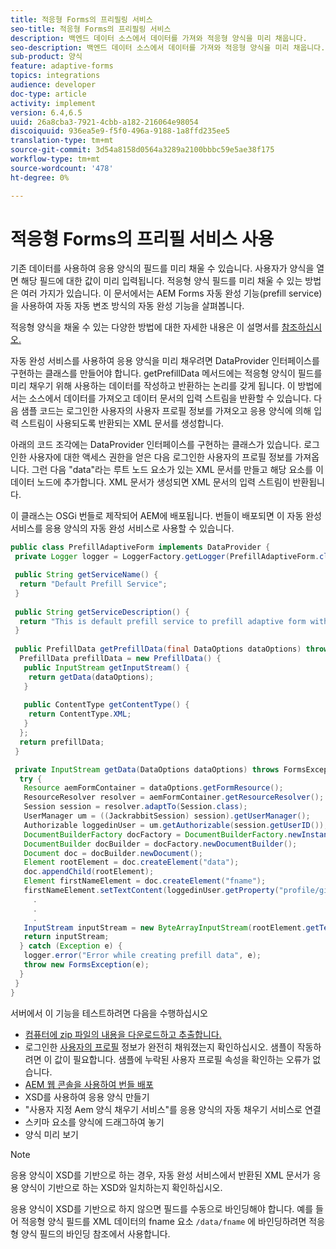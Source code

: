 ```yaml
---
title: 적응형 Forms의 프리필링 서비스
seo-title: 적응형 Forms의 프리필링 서비스
description: 백엔드 데이터 소스에서 데이터를 가져와 적응형 양식을 미리 채웁니다.
seo-description: 백엔드 데이터 소스에서 데이터를 가져와 적응형 양식을 미리 채웁니다.
sub-product: 양식
feature: adaptive-forms
topics: integrations
audience: developer
doc-type: article
activity: implement
version: 6.4,6.5
uuid: 26a8cba3-7921-4cbb-a182-216064e98054
discoiquuid: 936ea5e9-f5f0-496a-9188-1a8ffd235ee5
translation-type: tm+mt
source-git-commit: 3d54a8158d0564a3289a2100bbbc59e5ae38f175
workflow-type: tm+mt
source-wordcount: '478'
ht-degree: 0%

---
```



# 적응형 Forms의 프리필 서비스 사용

기존 데이터를 사용하여 응용 양식의 필드를 미리 채울 수 있습니다. 사용자가 양식을 열면 해당 필드에 대한 값이 미리 입력됩니다. 적응형 양식 필드를 미리 채울 수 있는 방법은 여러 가지가 있습니다. 이 문서에서는 AEM Forms 자동 완성 기능(prefill service)을 사용하여 자동 자동 변조 방식의 자동 완성 기능을 살펴봅니다.

적응형 양식을 채울 수 있는 다양한 방법에 대한 자세한 내용은 이 설명서를 [참조하십시오.](https://helpx.adobe.com/experience-manager/6-4/forms/using/prepopulate-adaptive-form-fields.html#AEMFormsprefillservice)

자동 완성 서비스를 사용하여 응용 양식을 미리 채우려면 DataProvider 인터페이스를 구현하는 클래스를 만들어야 합니다. getPrefillData 메서드에는 적응형 양식이 필드를 미리 채우기 위해 사용하는 데이터를 작성하고 반환하는 논리를 갖게 됩니다. 이 방법에서는 소스에서 데이터를 가져오고 데이터 문서의 입력 스트림을 반환할 수 있습니다. 다음 샘플 코드는 로그인한 사용자의 사용자 프로필 정보를 가져오고 응용 양식에 의해 입력 스트림이 사용되도록 반환되는 XML 문서를 생성합니다.

아래의 코드 조각에는 DataProvider 인터페이스를 구현하는 클래스가 있습니다. 로그인한 사용자에 대한 액세스 권한을 얻은 다음 로그인한 사용자의 프로필 정보를 가져옵니다. 그런 다음 &quot;data&quot;라는 루트 노드 요소가 있는 XML 문서를 만들고 해당 요소를 이 데이터 노드에 추가합니다. XML 문서가 생성되면 XML 문서의 입력 스트림이 반환됩니다.

이 클래스는 OSGi 번들로 제작되어 AEM에 배포됩니다. 번들이 배포되면 이 자동 완성 서비스를 응용 양식의 자동 완성 서비스로 사용할 수 있습니다.

```java
public class PrefillAdaptiveForm implements DataProvider {
 private Logger logger = LoggerFactory.getLogger(PrefillAdaptiveForm.class);

 public String getServiceName() {
  return "Default Prefill Service";
 }
 
 public String getServiceDescription() {
  return "This is default prefill service to prefill adaptive form with user data";
 }
 
 public PrefillData getPrefillData(final DataOptions dataOptions) throws FormsException {
  PrefillData prefillData = new PrefillData() {
   public InputStream getInputStream() {
    return getData(dataOptions);
   }
   
   public ContentType getContentType() {
    return ContentType.XML;
   }
  };
  return prefillData;
 }

 private InputStream getData(DataOptions dataOptions) throws FormsException {  
  try {
   Resource aemFormContainer = dataOptions.getFormResource();
   ResourceResolver resolver = aemFormContainer.getResourceResolver();
   Session session = resolver.adaptTo(Session.class);
   UserManager um = ((JackrabbitSession) session).getUserManager();
   Authorizable loggedinUser = um.getAuthorizable(session.getUserID());
   DocumentBuilderFactory docFactory = DocumentBuilderFactory.newInstance();
   DocumentBuilder docBuilder = docFactory.newDocumentBuilder();
   Document doc = docBuilder.newDocument();
   Element rootElement = doc.createElement("data");
   doc.appendChild(rootElement);
   Element firstNameElement = doc.createElement("fname");
   firstNameElement.setTextContent(loggedinUser.getProperty("profile/givenName")[0].getString());
     .
     .
     .
   InputStream inputStream = new ByteArrayInputStream(rootElement.getTextContent().getBytes());
   return inputStream;
  } catch (Exception e) {
   logger.error("Error while creating prefill data", e);
   throw new FormsException(e);
  }
 }
}
```

서버에서 이 기능을 테스트하려면 다음을 수행하십시오

* [컴퓨터에 zip 파일의 내용을 다운로드하고 추출합니다.](assets/prefillservice.zip)
* 로그인한 [사용자의 프로필](http://localhost:4502/libs/granite/security/content/useradmin) 정보가 완전히 채워졌는지 확인하십시오. 샘플이 작동하려면 이 값이 필요합니다. 샘플에 누락된 사용자 프로필 속성을 확인하는 오류가 없습니다.
* [AEM 웹 콘솔을 사용하여 번들 배포](http://localhost:4502/system/console/bundles)
* XSD를 사용하여 응용 양식 만들기
* &quot;사용자 지정 Aem 양식 채우기 서비스&quot;를 응용 양식의 자동 채우기 서비스로 연결
* 스키마 요소를 양식에 드래그하여 놓기
* 양식 미리 보기

>[!NOTE]
>
>응용 양식이 XSD를 기반으로 하는 경우, 자동 완성 서비스에서 반환된 XML 문서가 응용 양식이 기반으로 하는 XSD와 일치하는지 확인하십시오.
>
>응용 양식이 XSD를 기반으로 하지 않으면 필드를 수동으로 바인딩해야 합니다. 예를 들어 적응형 양식 필드를 XML 데이터의 fname 요소 `/data/fname` 에 바인딩하려면 적응형 양식 필드의 바인딩 참조에서 사용합니다.

